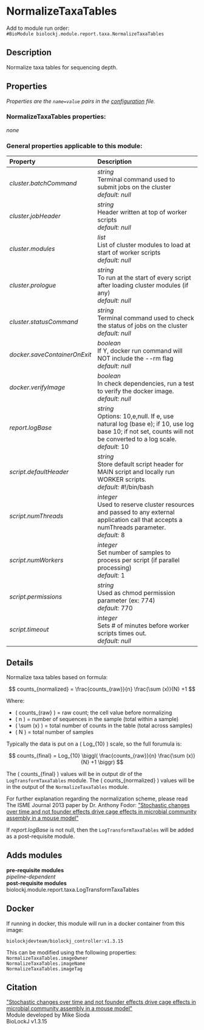# NormalizeTaxaTables
Add to module run order:                    
`#BioModule biolockj.module.report.taxa.NormalizeTaxaTables`

## Description 
Normalize taxa tables for sequencing depth.

## Properties 
*Properties are the `name=value` pairs in the [configuration](../../../Configuration#properties) file.*                   

### NormalizeTaxaTables properties: 
*none*

### General properties applicable to this module: 
| Property| Description |
| :--- | :--- |
| *cluster.batchCommand* | _string_ <br>Terminal command used to submit jobs on the cluster<br>*default:*  *null* |
| *cluster.jobHeader* | _string_ <br>Header written at top of worker scripts<br>*default:*  *null* |
| *cluster.modules* | _list_ <br>List of cluster modules to load at start of worker scripts<br>*default:*  *null* |
| *cluster.prologue* | _string_ <br>To run at the start of every script after loading cluster modules (if any)<br>*default:*  *null* |
| *cluster.statusCommand* | _string_ <br>Terminal command used to check the status of jobs on the cluster<br>*default:*  *null* |
| *docker.saveContainerOnExit* | _boolean_ <br>If Y, docker run command will NOT include the --rm flag<br>*default:*  *null* |
| *docker.verifyImage* | _boolean_ <br>In check dependencies, run a test to verify the docker image.<br>*default:*  *null* |
| *report.logBase* | _string_ <br>Options: 10,e,null. If e, use natural log (base e); if 10, use log base 10; if not set, counts will not be converted to a log scale.<br>*default:*  10 |
| *script.defaultHeader* | _string_ <br>Store default script header for MAIN script and locally run WORKER scripts.<br>*default:*  #!/bin/bash |
| *script.numThreads* | _integer_ <br>Used to reserve cluster resources and passed to any external application call that accepts a numThreads parameter.<br>*default:*  8 |
| *script.numWorkers* | _integer_ <br>Set number of samples to process per script (if parallel processing)<br>*default:*  1 |
| *script.permissions* | _string_ <br>Used as chmod permission parameter (ex: 774)<br>*default:*  770 |
| *script.timeout* | _integer_ <br>Sets # of minutes before worker scripts times out.<br>*default:*  *null* |

## Details 
                   
Normalize taxa tables based on formula:                   
                   
$$ counts_{normalized} = \frac{counts_{raw}}{n} \frac{\sum (x)}{N} +1 $$                   
                   
Where:                             			                   
                   
* \( counts_{raw} \) = raw count; the cell value before normalizing                    
* \( n \) = number of sequences in the sample (total within a sample)                   
* \( \sum (x) \) = total number of counts in the table (total across samples)                   
* \( N \) = total number of samples                   
                   
                   
                   
Typically the data is put on a \( Log_{10} \) scale, so the full forumula is:                   
                   
$$ counts_{final} = Log_{10} \biggl( \frac{counts_{raw}}{n} \frac{\sum (x)}{N} +1 \biggr) $$                   
                   
The \( counts_{final} \) values will be in output dir of the `LogTransformTaxaTables` module.  The \( counts_{normalized} \) values will be in the output of the `NormalizeTaxaTables` module.                   
                   
                   
For further explanation regarding the normalization scheme, please read The ISME Journal 2013 paper by Dr. Anthony Fodor: ["Stochastic changes over time and not founder effects drive cage effects in microbial community assembly in a mouse model"](https://www.ncbi.nlm.nih.gov/pmc/articles/PMC3806260/)                   
                   
If _report.logBase_ is not null, then the `LogTransformTaxaTables` will be added as a post-requisite module.                   


## Adds modules 
**pre-requisite modules**                    
*pipeline-dependent*                   
**post-requisite modules**                    
biolockj.module.report.taxa.LogTransformTaxaTables                   

## Docker 
If running in docker, this module will run in a docker container from this image:<br>
```
biolockjdevteam/biolockj_controller:v1.3.15
```
This can be modified using the following properties:<br>
`NormalizeTaxaTables.imageOwner`<br>
`NormalizeTaxaTables.imageName`<br>
`NormalizeTaxaTables.imageTag`<br>

## Citation 
["Stochastic changes over time and not founder effects drive cage effects in microbial community assembly in a mouse model"](https://www.ncbi.nlm.nih.gov/pmc/articles/PMC3806260/)                   
Module developed by Mike Sioda                   
BioLockJ v1.3.15

